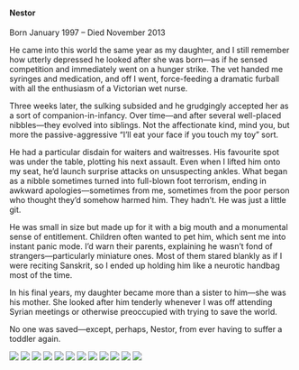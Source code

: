 <h4>Nestor</h4>

Born January 1997 – Died November 2013

He came into this world the same year as my daughter, and I still remember how utterly depressed he looked after she was born—as if he sensed competition and immediately went on a hunger strike. The vet handed me syringes and medication, and off I went, force-feeding a dramatic furball with all the enthusiasm of a Victorian wet nurse.

Three weeks later, the sulking subsided and he grudgingly accepted her as a sort of companion-in-infancy. Over time—and after several well-placed nibbles—they evolved into siblings. Not the affectionate kind, mind you, but more the passive-aggressive “I’ll eat your face if you touch my toy” sort.

He had a particular disdain for waiters and waitresses. His favourite spot was under the table, plotting his next assault. Even when I lifted him onto my seat, he’d launch surprise attacks on unsuspecting ankles. What began as a nibble sometimes turned into full-blown foot terrorism, ending in awkward apologies—sometimes from me, sometimes from the poor person who thought they’d somehow harmed him. They hadn’t. He was just a little git.

He was small in size but made up for it with a big mouth and a monumental sense of entitlement. Children often wanted to pet him, which sent me into instant panic mode. I’d warn their parents, explaining he wasn’t fond of strangers—particularly miniature ones. Most of them stared blankly as if I were reciting Sanskrit, so I ended up holding him like a neurotic handbag most of the time.

In his final years, my daughter became more than a sister to him—she was his mother. She looked after him tenderly whenever I was off attending Syrian meetings or otherwise preoccupied with trying to save the world.

No one was saved—except, perhaps, Nestor, from ever having to suffer a toddler again.

![](1.JPG)
![](2.JPG)
![](3.JPG)
![](4.JPG)
![](5.JPG)
![](6.JPG)
![](7.JPG)
![](8.JPG)
![](9.JPG)
![](10.JPG)
![](11.JPG)
![](12.JPG)

<p></p>

